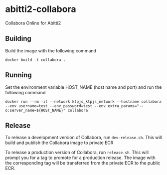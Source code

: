 # abitti2-collabora
Collabora Online for Abitti2

## Building 

Build the image with the following command

```
docker build -t collabora .
```

## Running

Set the environment variable HOST_NAME (host name and port) and run the following command

```
docker run --rm -it --network ktpjs_ktpjs_network --hostname collabora --env username=test --env password=test --env extra_params="--o:server_name=${HOST_NAME}" collabora
```

## Release

To release a development version of Collabora, run `dev-release.sh`. This will build and publish the Collabora image to private ECR

To release a production version of Collabora, run `release.sh`. This will prompt you for a tag to promote for a production release. The image with the corresponding tag will be transferred from the private ECR to the public ECR.
